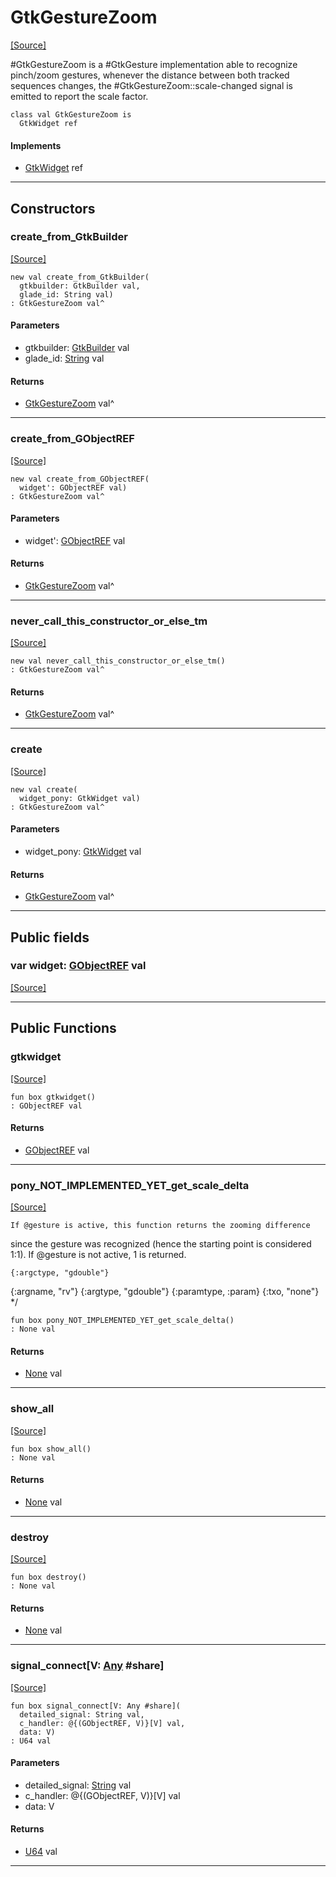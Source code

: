 # GtkGestureZoom
<span class="source-link">[[Source]](src/gtk3/GtkGestureZoom.md#L6)</span>

#GtkGestureZoom is a #GtkGesture implementation able to recognize
pinch/zoom gestures, whenever the distance between both tracked
sequences changes, the #GtkGestureZoom::scale-changed signal is
emitted to report the scale factor.


```pony
class val GtkGestureZoom is
  GtkWidget ref
```

#### Implements

* [GtkWidget](gtk3-GtkWidget.md) ref

---

## Constructors

### create_from_GtkBuilder
<span class="source-link">[[Source]](src/gtk3/GtkGestureZoom.md#L17)</span>


```pony
new val create_from_GtkBuilder(
  gtkbuilder: GtkBuilder val,
  glade_id: String val)
: GtkGestureZoom val^
```
#### Parameters

*   gtkbuilder: [GtkBuilder](gtk3-GtkBuilder.md) val
*   glade_id: [String](builtin-String.md) val

#### Returns

* [GtkGestureZoom](gtk3-GtkGestureZoom.md) val^

---

### create_from_GObjectREF
<span class="source-link">[[Source]](src/gtk3/GtkGestureZoom.md#L20)</span>


```pony
new val create_from_GObjectREF(
  widget': GObjectREF val)
: GtkGestureZoom val^
```
#### Parameters

*   widget': [GObjectREF](gtk3-..-gobject-GObjectREF.md) val

#### Returns

* [GtkGestureZoom](gtk3-GtkGestureZoom.md) val^

---

### never_call_this_constructor_or_else_tm
<span class="source-link">[[Source]](src/gtk3/GtkGestureZoom.md#L23)</span>


```pony
new val never_call_this_constructor_or_else_tm()
: GtkGestureZoom val^
```

#### Returns

* [GtkGestureZoom](gtk3-GtkGestureZoom.md) val^

---

### create
<span class="source-link">[[Source]](src/gtk3/GtkGestureZoom.md#L27)</span>


```pony
new val create(
  widget_pony: GtkWidget val)
: GtkGestureZoom val^
```
#### Parameters

*   widget_pony: [GtkWidget](gtk3-GtkWidget.md) val

#### Returns

* [GtkGestureZoom](gtk3-GtkGestureZoom.md) val^

---

## Public fields

### var widget: [GObjectREF](gtk3-..-gobject-GObjectREF.md) val
<span class="source-link">[[Source]](src/gtk3/GtkGestureZoom.md#L13)</span>



---

## Public Functions

### gtkwidget
<span class="source-link">[[Source]](src/gtk3/GtkGestureZoom.md#L15)</span>


```pony
fun box gtkwidget()
: GObjectREF val
```

#### Returns

* [GObjectREF](gtk3-..-gobject-GObjectREF.md) val

---

### pony_NOT_IMPLEMENTED_YET_get_scale_delta
<span class="source-link">[[Source]](src/gtk3/GtkGestureZoom.md#L31)</span>


    If @gesture is active, this function returns the zooming difference
since the gesture was recognized (hence the starting point is
considered 1:1). If @gesture is not active, 1 is returned.

    {:argctype, "gdouble"}
{:argname, "rv"}
{:argtype, "gdouble"}
{:paramtype, :param}
{:txo, "none"}
*/


```pony
fun box pony_NOT_IMPLEMENTED_YET_get_scale_delta()
: None val
```

#### Returns

* [None](builtin-None.md) val

---

### show_all
<span class="source-link">[[Source]](src/gtk3/GtkWidget.md#L4)</span>


```pony
fun box show_all()
: None val
```

#### Returns

* [None](builtin-None.md) val

---

### destroy
<span class="source-link">[[Source]](src/gtk3/GtkWidget.md#L7)</span>


```pony
fun box destroy()
: None val
```

#### Returns

* [None](builtin-None.md) val

---

### signal_connect\[V: [Any](builtin-Any.md) #share\]
<span class="source-link">[[Source]](src/gtk3/GtkWidget.md#L10)</span>


```pony
fun box signal_connect[V: Any #share](
  detailed_signal: String val,
  c_handler: @{(GObjectREF, V)}[V] val,
  data: V)
: U64 val
```
#### Parameters

*   detailed_signal: [String](builtin-String.md) val
*   c_handler: @{(GObjectREF, V)}[V] val
*   data: V

#### Returns

* [U64](builtin-U64.md) val

---

